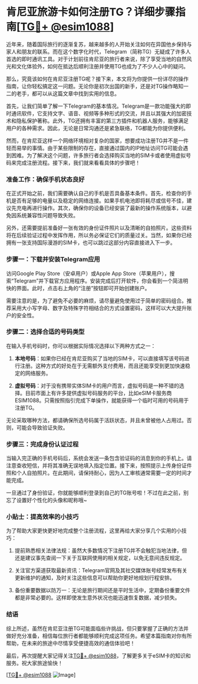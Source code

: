 # 肯尼亚旅游卡如何注册TG？详细步骤指南[[TG💪+ @esim1088](https://t.me/s/esim1088)]

近年来，随着国际旅行的逐渐复苏，越来越多的人开始关注如何在异国他乡保持与家人和朋友的联系。而在这个数字化时代，Telegram（简称TG）无疑成了许多人首选的即时通讯工具。对于计划前往肯尼亚的旅行者来说，除了享受当地的自然风光和文化体验外，如何在抵达后顺利注册并使用TG也成为了不少人心中的疑问。

那么，究竟该如何在肯尼亚注册TG呢？接下来，本文将为你提供一份详尽的操作指南，让你轻松搞定这一问题。无论你是初次出国的新手，还是对TG操作略知一二的老手，都可以从这篇文章中找到实用的信息。

首先，让我们简单了解一下Telegram的基本情况。Telegram是一款功能强大的即时通讯软件，它支持文字、语音、视频等多种形式的交流，并且以其强大的加密技术和隐私保护著称。此外，TG还拥有丰富的第三方插件和机器人服务，能够满足用户的各种需求。因此，无论是日常沟通还是紧急联络，TG都能为你提供便利。

然而，在肯尼亚这样一个网络环境相对复杂的国家，想要成功注册TG并不是一件轻而易举的事情。由于某些限制的存在，直接通过国内的IP地址访问TG可能会遇到困难。为了解决这个问题，许多旅行者会选择购买当地的SIM卡或者使用虚拟号码来完成注册流程。接下来，我们就来看看具体的步骤吧！

### 准备工作：确保手机状态良好

在正式开始之前，我们需要确认自己的手机是否具备基本条件。首先，检查你的手机是否有足够的电量以及稳定的网络连接。如果手机电池即将耗尽或信号不佳，建议先充电再进行操作。其次，确保你的设备已经安装了最新的操作系统版本，以避免因系统兼容性问题导致失败。

另外，还需要提前准备好一张有效的身份证件照片以及清晰的自拍照片。这些资料将在后续验证过程中发挥作用，所以务必保证它们的质量过关。当然，如果你已经拥有一张支持国际漫游的SIM卡，也可以跳过这部分内容直接进入下一步。

### 步骤一：下载并安装Telegram应用

访问Google Play Store（安卓用户）或Apple App Store（苹果用户），搜索“Telegram”并下载官方应用程序。安装完成后打开软件，你会看到一个简洁明快的界面。此时，点击右上角的“注册”按钮即可开始创建账户。

需要注意的是，为了避免不必要的麻烦，请尽量避免使用过于简单的密码组合。推荐采用大小写字母、数字及特殊字符相结合的方式设置密码，这样可以大大提升账户的安全性。

### 步骤二：选择合适的号码类型

在输入手机号码时，你可以根据实际情况选择以下两种方式之一：

1. **本地号码**：如果你已经在肯尼亚购买了当地的SIM卡，可以直接填写该号码进行注册。这种方式的好处在于无需额外支付费用，而且还能享受到更加快速稳定的网络服务。

2. **虚拟号码**：对于没有携带实体SIM卡的用户而言，虚拟号码是一种不错的选择。目前市面上有许多提供虚拟号码服务的平台，比如eSIM卡服务商ESIM1088。只需按照指引完成下单操作，就能获得一个临时可用的号码用于注册TG。

无论采取哪种方法，都请确保所选号码属于活跃状态，并且未曾被他人占用过。否则，可能会导致验证失败。

### 步骤三：完成身份认证过程

当输入完正确的手机号码后，系统会发送一条包含验证码的消息到你的手机上。请注意查收短信，并将其准确无误地填入指定位置。接下来，按照提示上传身份证件照和个人自拍照片。在此期间，请保持耐心，因为人工审核通常需要一定的时间才能完成。

一旦通过了身份验证，你就能够顺利登录到自己的TG账号啦！不过在此之前，别忘了设置好个性化的头像和昵称哦~

### 小贴士：提高效率的小技巧

为了帮助大家更快更好地完成整个注册流程，这里再给大家分享几个实用的小技巧：

1. 提前熟悉相关法律法规：虽然大多数情况下注册TG并不会触犯当地法律，但还是建议事先查阅一下关于互联网使用的相关规定，以免无意间违反规定。
   
2. 关注官方渠道获取最新资讯：Telegram官网及其社交媒体账号经常发布有关更新维护的通知，及时关注这些信息可以帮助你更好地规划行程安排。

3. 备份重要数据以防万一：无论是旅行期间还是平时生活中，定期备份重要文件都是非常必要的。这样即使发生意外状况也能迅速恢复数据，减少损失。

### 结语

综上所述，虽然在肯尼亚注册TG可能面临些许挑战，但只要掌握了正确的方法并做好充分准备，相信每位旅行者都能够顺利完成这项任务。希望本篇指南对你有所帮助，在未来的旅途中尽情享受便捷高效的通信体验吧！

最后，再次提醒大家记得关注[TG💪+ @esim1088](https://t.me/s/esim1088)，了解更多关于eSIM卡的知识和服务。祝大家旅途愉快！

[[TG💪+ @esim1088](https://t.me/s/esim1088) ![Image](https://i.postimg.cc/4NQfJmqS/Snipaste-2025-05-13-00-14-12.png)]